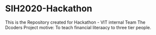 # SIH2020-Hackathon
This is the Repository created for Hackathon - VIT internal Team The Dcoders
Project motive: To teach  financial literaacy to three tier people.
